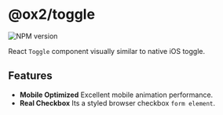 # @ox2/toggle
![NPM version](https://img.shields.io/badge/npm-private-orange.svg?style=flat)

React `Toggle` component visually similar to native iOS toggle.

## Features

* **Mobile Optimized** Excellent mobile animation performance.
* **Real Checkbox** Its a styled browser checkbox `form element`.
